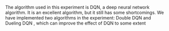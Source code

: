 The algorithm used in this experiment is DQN, a deep neural network algorithm. It is an excellent algorithm, but it still has some shortcomings. We have implemented two algorithms in the experiment: Double DQN and Dueling DQN , which can improve the effect of DQN to some extent
